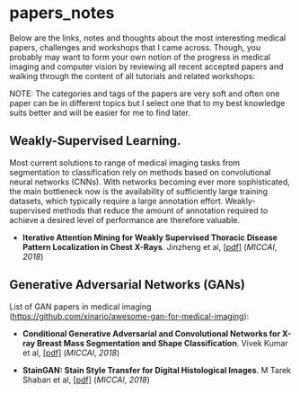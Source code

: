 # papers_notes


Below are the links, notes and thoughts about the most interesting medical papers, challenges and workshops that I came across. Though, you probably may want to form your own notion of the progress in medical imaging and computer vision by reviewing all recent accepted papers and walking through the content of all tutorials and related workshops:

NOTE: The categories and tags of the papers are very soft and often one paper can be in different topics but I select one that to my best knowledge suits better and will be easier for me to find later.



## Weakly-Supervised Learning.

Most current solutions to range of medical imaging tasks from segmentation to classification rely on methods based on convolutional neural networks (CNNs). With networks becoming ever more sophisticated, the main bottleneck now is the  availability of sufficiently large training datasets, which typically require a large annotation effort. Weakly-supervised methods that reduce the amount of annotation required to achieve a desired level of performance are therefore valuable.


* __Iterative Attention Mining for Weakly Supervised Thoracic Disease Pattern Localization in Chest X-Rays__. Jinzheng et al, [[pdf]](http://www.cs.jhu.edu/%7Elelu/publication/MICCAI2018_ChestXRay_IAM.pdf)
(_MICCAI_, _2018_)


## Generative Adversarial Networks (GANs)

List of GAN papers in medical imaging  (https://github.com/xinario/awesome-gan-for-medical-imaging):

* __Conditional Generative Adversarial and Convolutional Networks for X-ray Breast Mass Segmentation and Shape Classification__. Vivek Kumar et al, [[pdf]](https://arxiv.org/pdf/1805.10207.pdf)
(_MICCAI_, _2018_)

* __StainGAN: Stain Style Transfer for Digital Histological Images__. M Tarek Shaban et al, [[pdf]](https://arxiv.org/pdf/1804.01601.pdf)
(_MICCAI_, _2018_)




